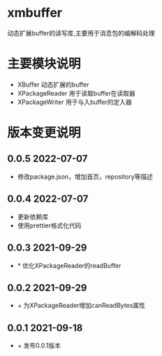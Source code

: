 # xmbuffer
动态扩展buffer的读写库,主要用于消息包的编解码处理

# 主要模块说明
- XBuffer 动态扩展的buffer
- XPackageReader 用于读取buffer在读取器
- XPackageWriter 用于与入buffer的定入器

# 版本变更说明

## 0.0.5 2022-07-07
- 修改package.json，增加首页，repository等描述
## 0.0.4 2022-07-07
- 更新依赖库
- 使用prettier格式化代码

## 0.0.3 2021-09-29
- \* 优化XPackageReader的readBuffer

## 0.0.2 2021-09-29
- \+ 为XPackageReader增加canReadBytes属性
## 0.0.1 2021-09-18
- \+ 发布0.0.1版本
